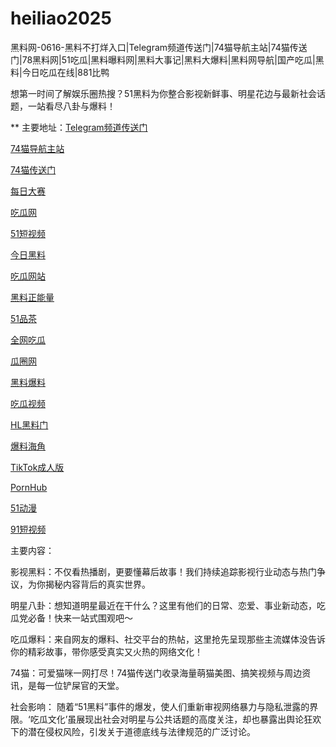 # heiliao2025
黑料网-0616-黑料不打烊入口|Telegram频道传送门|74猫导航主站|74猫传送门|78黑料网|51吃瓜|黑料曝料网|黑料大事记|黑料大爆料|黑料网导航|国产吃瓜|黑料|今日吃瓜在线|881比鸭

想第一时间了解娱乐圈热搜？51黑料为你整合影视新鲜事、明星花边与最新社会话题，一站看尽八卦与爆料！

** 主要地址：<a href="https://74mao.com/">Telegram频道传送门</a>

<a href="https://74mao.com/">74猫导航主站</a>

<a href="https://74mao.com/">74猫传送门</a>

<a href="https://pc1-26.pages.dev/">每日大赛</a>

<a href="https://cg1-39.pages.dev/">吃瓜网</a>

<a href="https://pc2-25.pages.dev/">51短视频</a>

<a href="https://pc10-24.pages.dev/">今日黑料</a>

<a href="https://cg1-27.pages.dev/">吃瓜网站</a>

<a href="https://cg8-12.pages.dev/">黑料正能量</a>

<a href="https://pc8-34.pages.dev/">51品茶</a>

<a href="https://cg4-21.pages.dev/">全网吃瓜</a>

<a href="https://cg6-21.pages.dev/">瓜圈网</a>

<a href="https://cg5-24.pages.dev/">黑料爆料</a>

<a href="https://cg9-07.pages.dev/">吃瓜视频</a>

<a href="https://shouyeheiliaoshe.pages.dev/">HL黑料门</a>

<a href="https://chiguaheiliao01.pages.dev/">爆料海角</a>

<a href="https://tiktokchengren01.pages.dev/">TikTok成人版</a>

<a href="https://pornhubzuixin.pages.dev/">PornHub</a>

<a href="https://haijiaoshequzui.pages.dev/">51动漫</a>

<a href="https://91duanshipin-01.pages.dev/">91短视频</a>

主要内容：

影视黑料：不仅看热播剧，更要懂幕后故事！我们持续追踪影视行业动态与热门争议，为你揭秘内容背后的真实世界。

明星八卦：想知道明星最近在干什么？这里有他们的日常、恋爱、事业新动态，吃瓜党必备！快来一站式围观吧～

吃瓜爆料：来自网友的爆料、社交平台的热帖，这里抢先呈现那些主流媒体没告诉你的精彩故事，带你感受真实又火热的网络文化！

74猫：可爱猫咪一网打尽！74猫传送门收录海量萌猫美图、搞笑视频与周边资讯，是每一位铲屎官的天堂。

社会影响：
随着“51黑料”事件的爆发，使人们重新审视网络暴力与隐私泄露的界限。‘吃瓜文化’虽展现出社会对明星与公共话题的高度关注，却也暴露出舆论狂欢下的潜在侵权风险，引发关于道德底线与法律规范的广泛讨论。
